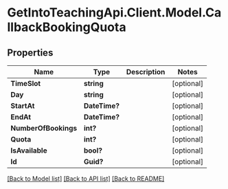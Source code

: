 # GetIntoTeachingApi.Client.Model.CallbackBookingQuota
## Properties

Name | Type | Description | Notes
------------ | ------------- | ------------- | -------------
**TimeSlot** | **string** |  | [optional] 
**Day** | **string** |  | [optional] 
**StartAt** | **DateTime?** |  | [optional] 
**EndAt** | **DateTime?** |  | [optional] 
**NumberOfBookings** | **int?** |  | [optional] 
**Quota** | **int?** |  | [optional] 
**IsAvailable** | **bool?** |  | [optional] 
**Id** | **Guid?** |  | [optional] 

[[Back to Model list]](../README.md#documentation-for-models) [[Back to API list]](../README.md#documentation-for-api-endpoints) [[Back to README]](../README.md)

